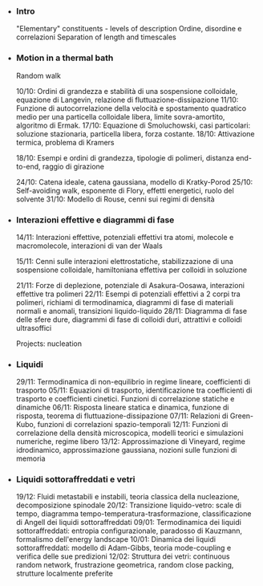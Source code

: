 - ### Intro

  "Elementary" constituents - levels of description
  Ordine, disordine e correlazioni 
  Separation of length and timescales

  

- ### Motion in a thermal bath

  Random walk

  10/10: Ordini di grandezza e stabilità di una sospensione colloidale, equazione di Langevin, relazione di fluttuazione-dissipazione
  11/10: Funzione di autocorrelazione della velocità e spostamento quadratico medio per una particella colloidale libera, limite sovra-amortito, algoritmo di Ermak.
  17/10: Equazione di Smoluchowski, casi particolari: soluzione stazionaria, particella libera, forza costante.
  18/10: Attivazione termica, problema di Kramers

  18/10: Esempi e ordini di grandezza, tipologie di polimeri, distanza end-to-end, raggio di girazione

  24/10: Catena ideale, catena gaussiana, modello di Kratky-Porod
  25/10: Self-avoiding walk, esponente di Flory, effetti energetici, ruolo del solvente
  31/10: Modello di Rouse, cenni sui regimi di densità

- ### Interazioni effettive e diagrammi di fase

  14/11: Interazioni effettive, potenziali effettivi tra atomi, molecole e macromolecole, interazioni di van der Waals

  15/11: Cenni sulle interazioni elettrostatiche, stabilizzazione di una sospensione colloidale, hamiltoniana effettiva per colloidi in soluzione

  21/11: Forze di deplezione, potenziale di Asakura-Oosawa, interazioni effettive tra polimeri
  22/11: Esempi di potenziali effettivi a 2 corpi tra polimeri, richiami di termodinamica, diagrammi di fase di materiali normali e anomali, transizioni liquido-liquido
  28/11: Diagramma di fase delle sfere dure, diagrammi di fase di colloidi duri, attrattivi e colloidi ultrasoffici

  Projects: nucleation

- ### Liquidi

  29/11: Termodinamica di non-equilibrio in regime lineare, coefficienti di trasporto
  05/11: Equazioni di trasporto, identificazione tra coefficienti di trasporto e coefficienti cinetici. Funzioni di correlazione statiche e dinamiche
  06/11: Risposta lineare statica e dinamica, funzione di risposta, teorema di fluttuazione-dissipazione
  07/11: Relazioni di Green-Kubo, funzioni di correlazioni spazio-temporali
  12/11: Funzioni di correlazione della densità microscopica, modelli teorici e simulazioni numeriche, regime libero
  13/12: Approssimazione di Vineyard, regime idrodinamico, approssimazione gaussiana, nozioni sulle funzioni di memoria


- ### Liquidi sottoraffreddati e vetri

  19/12: Fluidi metastabili e instabili, teoria classica della nucleazione, decomposizione spinodale
  20/12: Transizione liquido-vetro: scale di tempo, diagramma tempo-temperatura-trasformazione, classificazione di Angell dei liquidi sottoraffreddati
  09/01: Termodinamica dei liquidi sottoraffreddati: entropia configurazionale, paradosso di Kauzmann, formalismo dell'energy landscape
  10/01: Dinamica dei liquidi sottoraffreddati: modello di Adam-Gibbs, teoria mode-coupling e verifica delle sue predizioni
  12/02: Struttura dei vetri: continuous random network, frustrazione geometrica, random close packing, strutture localmente preferite

 